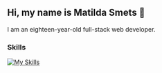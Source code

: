 ## Hi, my name is Matilda Smets 🙌

I am an eighteen-year-old full-stack web developer.

### Skills
[![My Skills](https://skillicons.dev/icons?i=html,bootstrap,tailwindcss,css,js,php,laravel,mysql,py,cs,cpp&theme=dark)](https://skillicons.dev)

